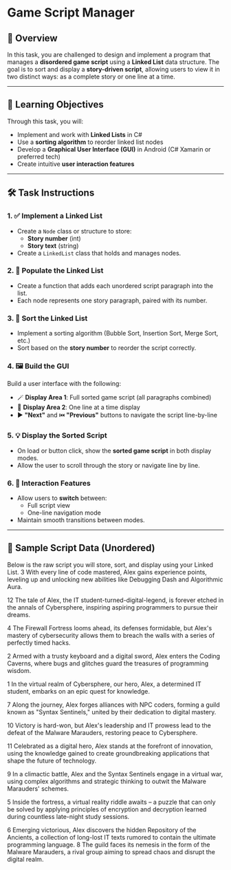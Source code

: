 # Game Script Manager

## 📘 Overview

In this task, you are challenged to design and implement a program that manages a **disordered game script** using a **Linked List** data structure. The goal is to sort and display a **story-driven script**, allowing users to view it in two distinct ways: as a complete story or one line at a time.

---

## 🎯 Learning Objectives

Through this task, you will:

- Implement and work with **Linked Lists** in C#
- Use a **sorting algorithm** to reorder linked list nodes
- Develop a **Graphical User Interface (GUI)** in Android (C# Xamarin or preferred tech)
- Create intuitive **user interaction features**

---

## 🛠️ Task Instructions

### 1. ✅ Implement a Linked List
- Create a `Node` class or structure to store:
  - **Story number** (int)
  - **Story text** (string)
- Create a `LinkedList` class that holds and manages nodes.

### 2. 📝 Populate the Linked List
- Create a function that adds each unordered script paragraph into the list.
- Each node represents one story paragraph, paired with its number.

### 3. 🔁 Sort the Linked List
- Implement a sorting algorithm (Bubble Sort, Insertion Sort, Merge Sort, etc.)
- Sort based on the **story number** to reorder the script correctly.

### 4. 🖼️ Build the GUI
Build a user interface with the following:
- 🪄 **Display Area 1**: Full sorted game script (all paragraphs combined)
- 📜 **Display Area 2**: One line at a time display
- ▶️ **"Next"** and ⏮️ **"Previous"** buttons to navigate the script line-by-line

### 5. 💡 Display the Sorted Script
- On load or button click, show the **sorted game script** in both display modes.
- Allow the user to scroll through the story or navigate line by line.

### 6. 🔄 Interaction Features
- Allow users to **switch** between:
  - Full script view
  - One-line navigation mode
- Maintain smooth transitions between modes.

---

## 📖 Sample Script Data (Unordered)

Below is the raw script you will store, sort, and display using your Linked List.
3 With every line of code mastered, Alex gains experience points, leveling up and unlocking new abilities like Debugging Dash and Algorithmic Aura.
 
12 The tale of Alex, the IT student-turned-digital-legend, is forever etched in the annals of Cybersphere, inspiring aspiring programmers to pursue their dreams.
 
4 The Firewall Fortress looms ahead, its defenses formidable, but Alex's mastery of cybersecurity allows them to breach the walls with a series of perfectly timed hacks.
 
 
2 Armed with a trusty keyboard and a digital sword, Alex enters the Coding Caverns, where bugs and glitches guard the treasures of programming wisdom.
 
 
 
1 In the virtual realm of Cybersphere, our hero, Alex, a determined IT student, embarks on an epic quest for knowledge.
 
 
7 Along the journey, Alex forges alliances with NPC coders, forming a guild known as "Syntax Sentinels," united by their dedication to digital mastery.
 
10 Victory is hard-won, but Alex's leadership and IT prowess lead to the defeat of the Malware Marauders, restoring peace to Cybersphere.
 
11 Celebrated as a digital hero, Alex stands at the forefront of innovation, using the knowledge gained to create groundbreaking applications that shape the future of technology.
 
9 In a climactic battle, Alex and the Syntax Sentinels engage in a virtual war, using complex algorithms and strategic thinking to outwit the Malware Marauders' schemes.
 
5 Inside the fortress, a virtual reality riddle awaits – a puzzle that can only be solved by applying principles of encryption and decryption learned during countless late-night study sessions.
 
6 Emerging victorious, Alex discovers the hidden Repository of the Ancients, a collection of long-lost IT texts rumored to contain the ultimate programming language.
8 The guild faces its nemesis in the form of the Malware Marauders, a rival group aiming to spread chaos and disrupt the digital realm.


